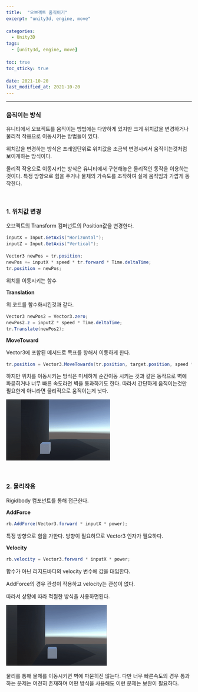 ```yaml
---
title:  "오브젝트 움직이기"
excerpt: "unity3d, engine, move"

categories:
  - Unity3D
tags:
  - [unity3d, engine, move]

toc: true
toc_sticky: true
 
date: 2021-10-20 
last_modified_at: 2021-10-20
---  
```


***

### 움직이는 방식  
유니티에서 오브젝트를 움직이는 방법에는 다양하게 있지만 크게 위치값을 변경하거나 물리적 작용으로 이동시키는 방법들이 있다.  

위치값을 변경하는 방식은 프레임단위로 위치값을 조금씩 변경시켜서 움직이는것처럼 보이게하는 방식이다. 

물리적 작용으로 이동시키는 방식은 유니티에서 구현해놓은 물리적인 동작을 이용하는 것이다. 특정 방향으로 힘을 주거나 물체의 가속도를 조작하여 실제 움직임과 가깝게 동작한다.  

<br/>

### 1. 위치값 변경  
오브젝트의 Transform 컴퍼넌트의 Position값을 변경한다.  

```c#
inputX = Input.GetAxis("Horizontal");
inputZ = Input.GetAxis("Vertical");

Vector3 newPos = tr.position;
newPos += inputX * speed * tr.forward * Time.deltaTime;
tr.position = newPos;
```

위치를 이동시키는 함수  

**Translation**  

위 코드를 함수화시킨것과 같다.  

```c#
Vector3 newPos2 = Vector3.zero;
newPos2.z = inputZ * speed * Time.deltaTime;
tr.Translate(newPos2);
```  

**MoveToward**  

Vector3에 포함된 메서드로 목표를 향해서 이동하게 한다.  

```c#
tr.position = Vector3.MoveTowards(tr.position, target.position, speed * Time.deltaTime);
```

하지만 위치를 이동시키는 방식은 미세하게 순간이동 시키는 것과 같은 동작으로 벽에 파묻히거나 너무 빠른 속도라면 벽을 통과하기도 한다. 따라서 간단하게 움직이는것만 필요한게 아니라면 물리적으로 움직이는게 낫다.  

![move](/assets/images/20211020_Posting/5.gif)

<br/>

### 2. 물리작용

Rigidbody 컴포넌트를 통해 접근한다.  

**AddForce**  

```c#
rb.AddForce(Vector3.forward * inputX * power);
```

특정 방향으로 힘을 가한다. 방향이 필요하므로 Vector3 인자가 필요하다. 

**Velocity**

```c#
rb.velocity = Vector3.forward * inputX * power;
```

함수가 아닌 리지드바디의 velocity 변수에 값을 대입한다.  

AddForce의 경우 관성이 작용하고 velocity는 관성이 없다.  

따라서 상황에 따라 적절한 방식을 사용하면된다.  

![move](/assets/images/20211020_Posting/6.gif)

물리를 통해 물체를 이동시키면 벽에 파묻히진 않는다. 다만 너무 빠른속도의 경우 통과하는 문제는 여전히 존재하며 어떤 방식을 사용해도 이런 문제는 보완이 필요하다.  